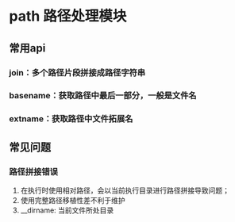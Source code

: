 # path 路径处理模块
## 常用api
### join：多个路径片段拼接成路径字符串
### basename：获取路径中最后一部分，一般是文件名
### extname：获取路径中文件拓展名
## 常见问题
### 路径拼接错误
1. 在执行时使用相对路径，会以当前执行目录进行路径拼接导致问题；
2. 使用完整路径移植性差不利于维护
3. __dirname: 当前文件所处目录